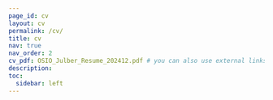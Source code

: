 ```yaml
---
page_id: cv
layout: cv
permalink: /cv/
title: cv
nav: true
nav_order: 2
cv_pdf: OSIO_Julber_Resume_202412.pdf # you can also use external links here
description: 
toc:
  sidebar: left
---
```

